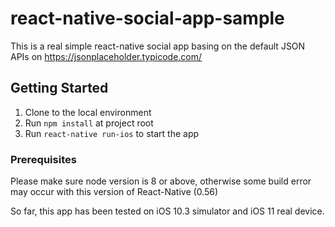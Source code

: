 # react-native-social-app-sample

This is a real simple react-native social app basing on the default JSON APIs on https://jsonplaceholder.typicode.com/

## Getting Started

1. Clone to the local environment
2. Run `npm install` at project root
3. Run `react-native run-ios` to start the app

### Prerequisites

Please make sure node version is 8 or above, otherwise some build error may occur with this version of React-Native (0.56)

So far, this app has been tested on iOS 10.3 simulator and iOS 11 real device.